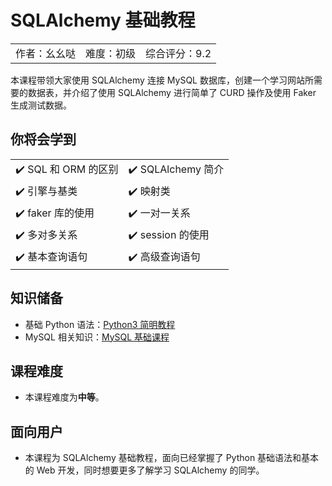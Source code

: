 # SQLAlchemy 基础教程

<table>
<tr>
<td align="center">作者：幺幺哒</td>
<td align="center">难度：初级</td>
<td align="center">综合评分：9.2</td>
</tr>
</table>
本课程带领大家使用 SQLAlchemy 连接 MySQL 数据库，创建一个学习网站所需要的数据表，并介绍了使用 SQLAlchemy 进行简单了 CURD 操作及使用 Faker 生成测试数据。

## 你将会学到

<table>
  <tr>
    <td>✔️ SQL 和 ORM 的区别</td>
    <td>✔️ SQLAlchemy 简介</td>
  </tr>
  <tr>
    <td>✔️ 引擎与基类</td>
    <td>✔️ 映射类</td>
  </tr>
  <tr>
    <td>✔️ faker 库的使用</td>
    <td>✔️ 一对一关系</td>
  </tr>
  <tr>
    <td>✔️ 多对多关系</td>
    <td>✔️ session 的使用</td>
  </tr>
  <tr>
    <td>✔️ 基本查询语句</td>
    <td>✔️ 高级查询语句</td>
  </tr>
</table>

## 知识储备

- 基础 Python 语法：[Python3 简明教程](https://www.lanqiao.cn/courses/596)
- MySQL 相关知识：[MySQL 基础课程](https://www.lanqiao.cn/courses/9)

## 课程难度

- 本课程难度为**中等**。


## 面向用户

- 本课程为 SQLAlchemy 基础教程，面向已经掌握了 Python 基础语法和基本的 Web 开发，同时想要更多了解学习 SQLAlchemy 的同学。


